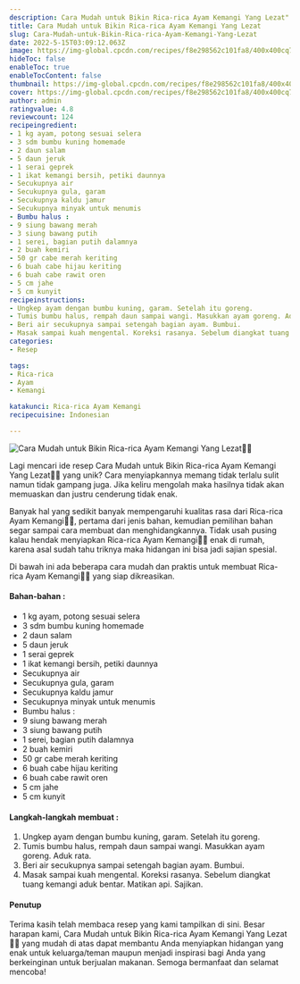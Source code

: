```yaml
---
description: Cara Mudah untuk Bikin Rica-rica Ayam Kemangi Yang Lezat"
title: Cara Mudah untuk Bikin Rica-rica Ayam Kemangi Yang Lezat
slug: Cara-Mudah-untuk-Bikin-Rica-rica-Ayam-Kemangi-Yang-Lezat
date: 2022-5-15T03:09:12.063Z
image: https://img-global.cpcdn.com/recipes/f8e298562c101fa8/400x400cq70/photo.jpg
hideToc: false
enableToc: true
enableTocContent: false
thumbnail: https://img-global.cpcdn.com/recipes/f8e298562c101fa8/400x400cq70/photo.jpg
cover: https://img-global.cpcdn.com/recipes/f8e298562c101fa8/400x400cq70/photo.jpg
author: admin
ratingvalue: 4.8
reviewcount: 124
recipeingredient:
- 1 kg ayam, potong sesuai selera
- 3 sdm bumbu kuning homemade
- 2 daun salam
- 5 daun jeruk
- 1 serai geprek
- 1 ikat kemangi bersih, petiki daunnya
- Secukupnya air
- Secukupnya gula, garam
- Secukupnya kaldu jamur
- Secukupnya minyak untuk menumis
- Bumbu halus :
- 9 siung bawang merah
- 3 siung bawang putih
- 1 serei, bagian putih dalamnya
- 2 buah kemiri
- 50 gr cabe merah keriting
- 6 buah cabe hijau keriting
- 6 buah cabe rawit oren
- 5 cm jahe
- 5 cm kunyit
recipeinstructions:
- Ungkep ayam dengan bumbu kuning, garam. Setelah itu goreng.
- Tumis bumbu halus, rempah daun sampai wangi. Masukkan ayam goreng. Aduk rata.
- Beri air secukupnya sampai setengah bagian ayam. Bumbui.
- Masak sampai kuah mengental. Koreksi rasanya. Sebelum diangkat tuang kemangi aduk bentar. Matikan api. Sajikan.
categories:
- Resep

tags:
- Rica-rica
- Ayam
- Kemangi

katakunci: Rica-rica Ayam Kemangi
recipecuisine: Indonesian

---
```


![Cara Mudah untuk Bikin Rica-rica Ayam Kemangi Yang Lezat👩‍🍳](https://img-global.cpcdn.com/recipes/f8e298562c101fa8/400x400cq70/photo.jpg)

Lagi mencari ide resep Cara Mudah untuk Bikin Rica-rica Ayam Kemangi Yang Lezat👩‍🍳 yang unik? Cara menyiapkannya memang tidak terlalu sulit namun tidak gampang juga. Jika keliru mengolah maka hasilnya tidak akan memuaskan dan justru cenderung tidak enak.

Banyak hal yang sedikit banyak mempengaruhi kualitas rasa dari Rica-rica Ayam Kemangi👩‍🍳, pertama dari jenis bahan, kemudian pemilihan bahan segar sampai cara membuat dan menghidangkannya. Tidak usah pusing kalau hendak menyiapkan Rica-rica Ayam Kemangi👩‍🍳 enak di rumah, karena asal sudah tahu triknya maka hidangan ini bisa jadi sajian spesial.

Di bawah ini ada beberapa cara mudah dan praktis untuk membuat Rica-rica Ayam Kemangi👩‍🍳 yang siap dikreasikan.

<!--inarticleads1-->

#### Bahan-bahan :

- 1 kg ayam, potong sesuai selera
- 3 sdm bumbu kuning homemade
- 2 daun salam
- 5 daun jeruk
- 1 serai geprek
- 1 ikat kemangi bersih, petiki daunnya
- Secukupnya air
- Secukupnya gula, garam
- Secukupnya kaldu jamur
- Secukupnya minyak untuk menumis
- Bumbu halus :
- 9 siung bawang merah
- 3 siung bawang putih
- 1 serei, bagian putih dalamnya
- 2 buah kemiri
- 50 gr cabe merah keriting
- 6 buah cabe hijau keriting
- 6 buah cabe rawit oren
- 5 cm jahe
- 5 cm kunyit

<!--inarticleads2-->

#### Langkah-langkah membuat :

1. Ungkep ayam dengan bumbu kuning, garam. Setelah itu goreng.
1. Tumis bumbu halus, rempah daun sampai wangi. Masukkan ayam goreng. Aduk rata.
1. Beri air secukupnya sampai setengah bagian ayam. Bumbui.
1. Masak sampai kuah mengental. Koreksi rasanya. Sebelum diangkat tuang kemangi aduk bentar. Matikan api. Sajikan.

#### Penutup

Terima kasih telah membaca resep yang kami tampilkan di sini. Besar harapan kami, Cara Mudah untuk Bikin Rica-rica Ayam Kemangi Yang Lezat👩‍🍳 yang mudah di atas dapat membantu Anda menyiapkan hidangan yang enak untuk keluarga/teman maupun menjadi inspirasi bagi Anda yang berkeinginan untuk berjualan makanan. Semoga bermanfaat dan selamat mencoba!